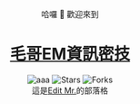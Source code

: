 <div align="center">

哈囉 👋 歡迎來到

# [毛哥EM資訊密技](http://em-tec.github.io)

<img alt="aaa" src="https://img.shields.io/github/workflow/status/EM-Tec/EM-Tec.github.io/create?style=flat&labelColor=343b41"/> <img alt="Stars" src="https://img.shields.io/github/stars/EM-Tec/EM-Tec.github.io?style=flat&labelColor=343b41"/> <img alt="Forks" src="https://img.shields.io/github/forks/EM-Tec/EM-Tec.github.io?style=flat&labelColor=343b41"/>
<br />這是[Edit Mr.](https://github.com/Edit-Mr)的部落格
</div>
